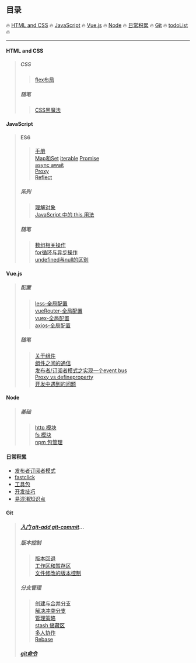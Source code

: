 ## **目录**

:fire: [HTML and CSS](#html-and-css) :fire: [JavaScript](#javascript) :fire: [Vue.js](#vuejs) :fire:  [Node](#node)  :fire: [日常积累](#日常积累)  :fire: [Git](#git) :fire: [todoList](随笔/todoList.md) :fire:

---

#### HTML and CSS

> ##### CSS
>
> > [flex布局](/html&css/css/flex布局.md "flex 布局")
>
> ##### 随笔
>
> > [CSS黑魔法](/html&css/css/黑魔法.md)

#### JavaScript

> #### ES6
>
> > [手册](/JavaScript/ES6/手册.md)  
> > [Map和Set](/JavaScript/ES6/Map&Set.md)
> > [iterable](/JavaScript/ES6/iterable.md)
> > [Promise](/JavaScript/ES6/Promise.md)  
> > [async await](/JavaScript/ES6/async&await.md)  
> > [Proxy](/JavaScript/ES6/proxy.md)  
> > [Reflect](/JavaScript/ES6/Reflect.md)
>
> ##### 系列
>
> > [理解对象](/JavaScript/OO/理解对象.md)  
> > [JavaScript 中的 this 用法](/JavaScript/随笔/this.md)
>
> ##### 随笔
>
> > [数组相关操作](/JavaScript/随笔/Array.md)  
> > [for循环与异步操作](/JavaScript/随笔/for循环与异步操作.md)  
> > [undefined与null的区别](/JavaScript/随笔/undefined&null.md)

#### Vue.js

> ##### 配置
>
> > [less-全局配置](Vue/配置/less-全局配置.md)  
> > [vueRouter-全局配置](/Vue/配置/vue-router全局配置.md)  
> > [vuex-全局配置](/Vue/配置/vuex-全局配置.md)  
> > [axios-全局配置](/Vue/配置/axios-全局配置.md "axios-全局配置")
>
> ##### 随笔
>
> > [关于组件](/Vue/组件.md)  
> > [组件之间的通信](/Vue/组件之间的通信.md)  
> > [发布者/订阅者模式之实现一个event bus](/Vue/实现一个event-bus.md)  
> > [Proxy vs defineproperty](Vue/Proxy-defineproperty.md)  
> > [开发中遇到的问题](/Vue/coding.md)

#### Node

> ##### 基础
>
> > [http 模块](/node/basics/http.md)  
> > [fs 模块](/node/basics/fs.md)  
> > [npm 包管理](/node/basics/npm.md)

#### 日常积累

* [发布者订阅者模式](/随笔/发布者订阅者模式.md)
* [fastclick](/随笔/fastclick.md)
* [工具包](/JavaScript/随笔/util.md)
* [开发技巧](/随笔/开发技巧.md)
* [易混淆知识点](/随笔/易混淆知识点.md)

#### Git

> ##### [入门 git-add git-commit](/git/入门使用.md)...
>
> ##### 版本控制
>
> > [版本回退](/git/版本控制/版本回退.md)  
> > [工作区和暂存区](/git/版本控制/工作区和暂存区.md)  
> > [文件修改的版本控制](/git/版本控制/文件修改管理.md)
>
> ##### 分支管理
>
> > [创建与合并分支](/git/分支管理/创建与合并分支.md)  
> > [解决冲突](/git/分支管理/解决冲突.md)[分支](/git/分支管理/分支管理策略.md)  
> > [管理策略](/git/分支管理/分支管理策略.md)  
> > [stash 储藏区](/git/分支管理/stash.md)  
> > [多人协作](/git/分支管理/多人协作.md)  
> > [Rebase](/git/分支管理/Rebase.md)
>
> ##### [git命令](/git/git命令.md)



